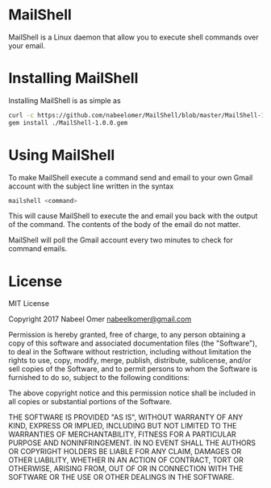 # MailShell
MailShell is a Linux daemon that allow you to execute shell commands over your email.

# Installing MailShell
Installing MailShell is as simple as
```zsh
curl -c https://github.com/nabeelomer/MailShell/blob/master/MailShell-1.0.0.gem
gem install ./MailShell-1.0.0.gem
```

# Using MailShell
To make MailShell execute a command send and email to your own Gmail account with the subject line written in the syntax
```zsh
mailshell <command>
```
This will cause MailShell to execute the <command> and email you back with the output of the command.
The contents of the body of the email do not matter.

MailShell will poll the Gmail account every two minutes to check for command emails.

# License
MIT License

Copyright 2017 Nabeel Omer <nabeelkomer@gmail.com>

Permission is hereby granted, free of charge, to any person obtaining a copy of this software and associated documentation files (the "Software"), to deal in the Software without restriction, including without limitation the rights to use, copy, modify, merge, publish, distribute, sublicense, and/or sell copies of the Software, and to permit persons to whom the Software is furnished to do so, subject to the following conditions:

The above copyright notice and this permission notice shall be included in all copies or substantial portions of the Software.

THE SOFTWARE IS PROVIDED "AS IS", WITHOUT WARRANTY OF ANY KIND, EXPRESS OR IMPLIED, INCLUDING BUT NOT LIMITED TO THE WARRANTIES OF MERCHANTABILITY, FITNESS FOR A PARTICULAR PURPOSE AND NONINFRINGEMENT. IN NO EVENT SHALL THE AUTHORS OR COPYRIGHT HOLDERS BE LIABLE FOR ANY CLAIM, DAMAGES OR OTHER LIABILITY, WHETHER IN AN ACTION OF CONTRACT, TORT OR OTHERWISE, ARISING FROM, OUT OF OR IN CONNECTION WITH THE SOFTWARE OR THE USE OR OTHER DEALINGS IN THE SOFTWARE.
